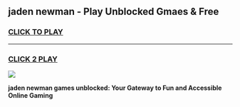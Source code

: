 
## jaden newman - Play Unblocked Gmaes & Free
<h3>
<a href="https://premium.freeplayer.one?title=jaden_newman&ref=19F">CLICK TO PLAY</a></h3>
<hr>

<h3>
<a href="https://premium.freeplayer.one?title=jaden_newman&ref=19F">CLICK 2 PLAY</a>
  
</h3>

<a href="https://premium.freeplayer.one?title=jaden_newman&ref=19F/"><img src="https://clearcache.store/games.png"></a>


**jaden newman games unblocked: Your Gateway to Fun and Accessible Online Gaming**
